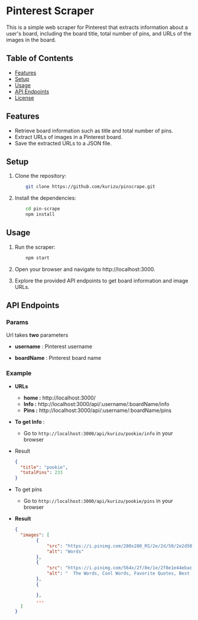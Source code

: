 # Pinterest Scraper

This is a simple web scraper for Pinterest that extracts information about a user's board, including the board title, total number of pins, and URLs of the images in the board.

## Table of Contents

- [Features](#features)
- [Setup](#setup)
- [Usage](#usage)
- [API Endpoints](#api-endpoints)
- [License](#license)

## Features

- Retrieve board information such as title and total number of pins.
- Extract URLs of images in a Pinterest board.
- Save the extracted URLs to a JSON file.

## Setup

1. Clone the repository:

    ```bash
        git clone https://github.com/kurizu/pinscrape.git
    ```

2. Install the dependencies:

    ```bash
        cd pin-scrape
        npm install
    ```

## Usage
1. Run the scraper:

    ```bash
        npm start
    ```

2. Open your browser and navigate to http://localhost:3000.

3. Explore the provided API endpoints to get board information and image URLs.

## API Endpoints

### Params

Url takes **two** parameters

- **username** : Pinterest username

- **boardName** : Pinterest board name

### Example

- **URLs**
	- **home :**  http://localhost:3000/
	- **Info :**  http://localhost:3000/api/:username/:boardName/info
	- **Pins :**  http://localhost:3000/api/:username/:boardName/pins

- **To get Info** :

  - Go to `http://localhost:3000/api/kurizu/pookie/info` in your browser

- Result

  ```json
  {
    "title": "pookie",
    "totalPins": 233
  }
  ```

- To get pins
  - Go to `http://localhost:3000/api/kurizu/pookie/pins` in your browser

- **Result**

  ```json
  {
    "images": [
          {
              "src": "https://i.pinimg.com/280x280_RS/2e/2d/50/2e2d505f82e118adf0ac6e742e503d82.jpg",
              "alt": "Words"
          },
          {
              "src": "https://i.pinimg.com/564x/2f/8e/1e/2f8e1e44ebac2f3536c991524bfa114f.jpg",
              "alt": "  The Words, Cool Words, Favorite Quotes, Best Quotes, Love Quotes, Inspirational Quotes, Daily Quotes, Motivational, Pretty Words"
          },
          {

          },
          ...
    ]
  }

  ```
